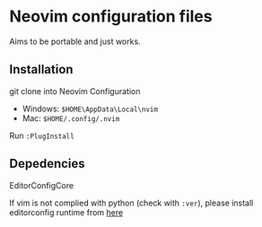 # Neovim configuration files
Aims to be portable and just works.

## Installation
git clone into Neovim Configuration

- Windows: `$HOME\AppData\Local\nvim`
- Mac: `$HOME/.config/.nvim`

Run `:PlugInstall`

## Depedencies

EditorConfigCore

If vim is not complied with python (check with `:ver`), please install editorconfig runtime from [here](https://github.com/editorconfig/editorconfig-core-c)
